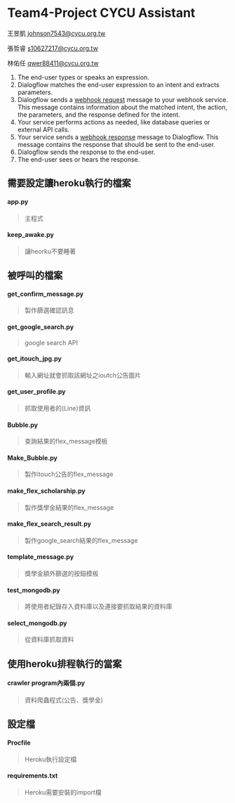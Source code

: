 # Team4-Project CYCU Assistant

王昱凱 <johnson7543@cycu.org.tw>

張哲睿 <s10627217@cycu.org.tw>

林佑任 <qwer88411@cycu.org.tw>

<ol>
  <li>The end-user types or speaks an expression.</li>
  <li>Dialogflow matches the end-user expression to an intent and extracts parameters.</li>
  <li>
    Dialogflow sends a
    <a href="https://cloud.google.com/dialogflow/docs/fulfillment-how#webhook_request">webhook request</a>
    message to your webhook service.
    This message contains information about the matched intent, the action, the parameters,
    and the response defined for the intent.
  </li>
  <li>Your service performs actions as needed, like database queries or external API calls.</li>
  <li>
    Your service sends a
    <a href="https://cloud.google.com/dialogflow/docs/fulfillment-how#webhook_response">webhook response</a>
    message to Dialogflow.
    This message contains the response that should be sent to the end-user.
  </li>
  <li>Dialogflow sends the response to the end-user.</li>
  <li>The end-user sees or hears the response.</li>
</ol>


## 需要設定讓heroku執行的檔案
#### app.py                      
>主程式
#### keep_awake.py               
>讓heorku不要睡著

## 被呼叫的檔案
#### get_confirm_message.py      
>製作篩選確認訊息
#### get_google_search.py        
>google search API
#### get_itouch_jpg.py           
>輸入網址就會抓取該網址之ioutch公告圖片
#### get_user_profile.py         
>抓取使用者的(Line)資訊
#### Bubble.py                   
>查詢結果的flex_message模板
#### Make_Bubble.py              
>製作itouch公告的flex_message
#### make_flex_scholarship.py    
>製作獎學金結果的flex_message
#### make_flex_search_result.py  
>製作google_search結果的flex_message
#### template_message.py         
>獎學金額外篩選的按鈕模板
#### test_mongodb.py             
>將使用者紀錄存入資料庫以及連接要抓取結果的資料庫
#### select_mongodb.py           
>從資料庫抓取資料

## 使用heroku排程執行的當案
#### crawler program內兩個.py     
>資料爬蟲程式(公告、獎學金)

## 設定檔
#### Procfile                    
>Heroku執行設定檔
#### requirements.txt             
>Heroku需要安裝的import檔
